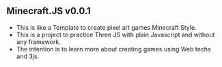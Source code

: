 ## Minecraft.JS v0.0.1

- This is like a Template to create pixel art games Minecraft Style.
- This is a project to practice Three JS with plain Javascript and without any framework.
- The intention is to learn more about creating games using Web techs and 3js.
